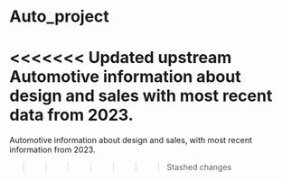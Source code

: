 # Auto_project
<<<<<<< Updated upstream
Automotive information about design and sales with most recent data from 2023.  
=======
Automotive information about design and sales, with most recent information from 2023. 
>>>>>>> Stashed changes
